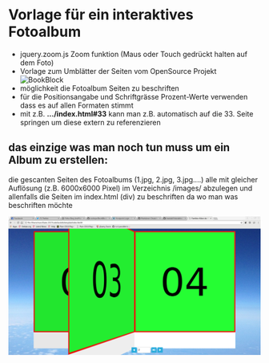 # Vorlage für ein interaktives Fotoalbum

+ jquery.zoom.js Zoom funktion (Maus oder Touch gedrückt halten auf dem Foto)
+ Vorlage zum Umblätter der Seiten vom OpenSource Projekt ![BookBlock](https://github.com/codrops/BookBlock)
+ möglichkeit die Fotoalbum Seiten zu beschriften
 + für die Positionsangabe und Schriftgrässe Prozent-Werte verwenden dass es auf allen Formaten stimmt
+ mit z.B. **.../index.html#33** kann man z.B. automatisch auf die 33. Seite springen um diese extern zu referenzieren

## das einzige was man noch tun muss um ein Album zu erstellen:
die gescanten Seiten des Fotoalbums (1.jpg, 2.jpg, 3.jpg....) alle mit gleicher Auflösung (z.B. 6000x6000 Pixel) im Verzeichnis /images/ abzulegen und allenfalls die Seiten im index.html (div) zu beschriften da wo man was beschriften möchte

![Beispiel](https://raw.githubusercontent.com/braindef/interaktivesFotoalbum/master/bookblock.png)
